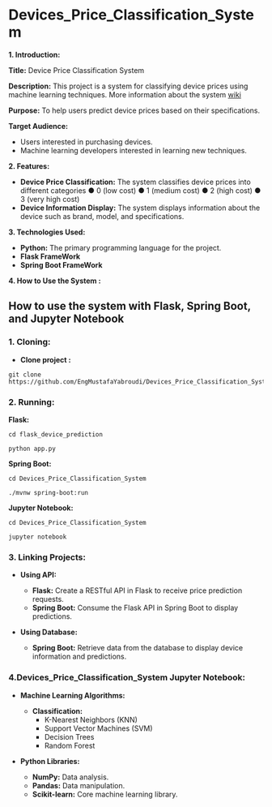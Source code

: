 # Devices_Price_Classification_System
**1. Introduction:**

**Title:** Device Price Classification System

**Description:** This project is a system for classifying device prices using machine learning techniques.
More information about the system [wiki](https://github.com/EngMustafaYabroudi/Devices_Price_Classification_System/wiki/Devices_Price_Classification_System_Description)

**Purpose:** To help users predict device prices based on their specifications.

**Target Audience:**

* Users interested in purchasing devices.
* Machine learning developers interested in learning new techniques.

**2. Features:**

* **Device Price Classification:** The system classifies device prices into different categories
● 0 (low cost)
● 1 (medium cost)
● 2 (high cost)
● 3 (very high cost)
* **Device Information Display:** The system displays information about the device such as brand, model, and specifications.

**3. Technologies Used:**

* **Python:** The primary programming language for the project.
* **Flask FrameWork**
* **Spring Boot FrameWork** 


**4. How to Use the System :**

## How to use the system with Flask, Spring Boot, and Jupyter Notebook

### 1. Cloning:

* **Clone project :**

```
git clone https://github.com/EngMustafaYabroudi/Devices_Price_Classification_System

```


### 2. Running:

**Flask:**

```
cd flask_device_prediction

python app.py
```

**Spring Boot:**

```
cd Devices_Price_Classification_System

./mvnw spring-boot:run
```

**Jupyter Notebook:**

```
cd Devices_Price_Classification_System

jupyter notebook
```

### 3. Linking Projects:

* **Using API:**

    * **Flask:** Create a RESTful API in Flask to receive price prediction requests.
    * **Spring Boot:** Consume the Flask API in Spring Boot to display predictions.

* **Using Database:**
    * **Spring Boot:** Retrieve data from the database to display device information and predictions.

### 4.Devices_Price_Classification_System  Jupyter Notebook:

* **Machine Learning Algorithms:**

    * **Classification:**
        * K-Nearest Neighbors (KNN)
        * Support Vector Machines (SVM)
        * Decision Trees
        * Random Forest

* **Python Libraries:**

    * **NumPy:** Data analysis.
    * **Pandas:** Data manipulation.
    * **Scikit-learn:** Core machine learning library.
